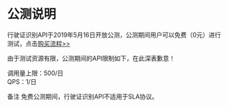 # 公测说明

行驶证识别API于2019年5月16日开放公测，公测期间用户可以免费（0元）进行测试，点击[购买流程>>](../Pricing/Purchase-Process.md)

由于测试资源有限，公测期间的API限制如下，在此深表歉意！

调用量上限：500/日   
QPS：1/日

备注
免费公测期间，行驶证识别API不适用于SLA协议。

